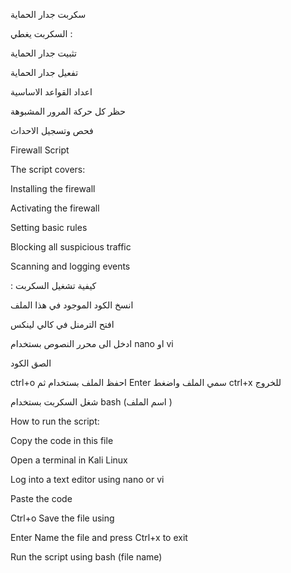 سكربت جدار الحماية 

السكربت يغطي :  

تثبيت جدار الحماية

تفعيل جدار الحماية 

اعداد القواعد الاساسية 

حظر كل حركة المرور المشبوهة 

فحص وتسجيل الاحداث 




Firewall Script

The script covers:

Installing the firewall

Activating the firewall

Setting basic rules

Blocking all suspicious traffic

Scanning and logging events









: كيفية تشغيل السكربت 

انسخ الكود الموجود في هذا الملف

افتح الترمنل في كالي لينكس

ادخل الى محرر النصوص بستخدام
nano او vi

الصق الكود

ctrl+o احفظ الملف بستخدام
ثم
Enter سمي الملف واضغط
ctrl+x للخروج

شغل السكربت بستخدام
bash (اسم الملف )




How to run the script:

Copy the code in this file

Open a terminal in Kali Linux

Log into a text editor using nano or vi

Paste the code

Ctrl+o
Save the file using

Enter
Name the file and press Ctrl+x to exit

Run the script using bash (file name)
